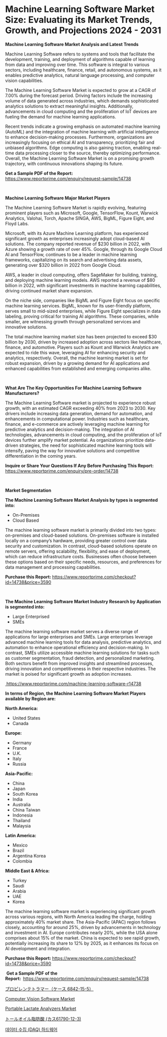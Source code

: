 <p><h1>Machine Learning Software Market Size: Evaluating its Market Trends, Growth, and Projections 2024 - 2031</h1></p><p><strong>Machine Learning Software Market Analysis and Latest Trends</strong></p>
<p><p>Machine Learning Software refers to systems and tools that facilitate the development, training, and deployment of algorithms capable of learning from data and improving over time. This software is integral to various sectors, including healthcare, finance, retail, and autonomous systems, as it enables predictive analytics, natural language processing, and computer vision capabilities.</p><p>The Machine Learning Software Market is expected to grow at a CAGR of 7.00% during the forecast period. Driving factors include the increasing volume of data generated across industries, which demands sophisticated analytics solutions to extract meaningful insights. Additionally, advancements in cloud computing and the proliferation of IoT devices are fueling the demand for machine learning applications.</p><p>Recent trends indicate a growing emphasis on automated machine learning (AutoML) and the integration of machine learning with artificial intelligence to enhance decision-making processes. Furthermore, organizations are increasingly focusing on ethical AI and transparency, prioritizing fair and unbiased algorithms. Edge computing is also gaining traction, enabling real-time data processing closer to the source, thereby optimizing performance. Overall, the Machine Learning Software Market is on a promising growth trajectory, with continuous innovations shaping its future.</p></p>
<p><strong>Get a Sample PDF of the Report:&nbsp;</strong> <a href="https://www.reportprime.com/enquiry/request-sample/14738">https://www.reportprime.com/enquiry/request-sample/14738</a></p>
<p>&nbsp;</p>
<p><strong>Machine Learning Software Major Market Players</strong></p>
<p><p>The Machine Learning Software Market is rapidly evolving, featuring prominent players such as Microsoft, Google, TensorFlow, Kount, Warwick Analytics, Valohai, Torch, Apache SINGA, AWS, BigML, Figure Eight, and Floyd Labs. </p><p>Microsoft, with its Azure Machine Learning platform, has experienced significant growth as enterprises increasingly adopt cloud-based AI solutions. The company reported revenue of $230 billion in 2022, with Azure showing a growth rate of over 45%. Google, through its Google Cloud AI and TensorFlow, continues to be a leader in machine learning frameworks, capitalizing on its search and advertising data assets, generating over $320 billion in 2022 from Google Cloud.</p><p>AWS, a leader in cloud computing, offers SageMaker for building, training, and deploying machine learning models. AWS reported a revenue of $80 billion in 2022, with significant investments in machine learning capabilities, driving continued market share expansion. </p><p>On the niche side, companies like BigML and Figure Eight focus on specific machine learning services. BigML, known for its user-friendly platform, serves small to mid-sized enterprises, while Figure Eight specializes in data labeling, proving critical for training AI algorithms. These companies, while smaller, are witnessing growth through personalized services and innovative solutions.</p><p>The total machine learning market size has been projected to exceed $30 billion by 2030, driven by increased adoption across sectors like healthcare, finance, and automotive. Players such as Kount and Warwick Analytics are expected to ride this wave, leveraging AI for enhancing security and analytics, respectively. Overall, the machine learning market is set for robust expansion, driven by a growing demand for AI applications and enhanced capabilities from established and emerging companies alike.</p></p>
<p>&nbsp;</p>
<p><strong>What Are The Key Opportunities For Machine Learning Software Manufacturers?</strong></p>
<p><p>The Machine Learning Software market is projected to experience robust growth, with an estimated CAGR exceeding 40% from 2023 to 2030. Key drivers include increasing data generation, demand for automation, and enhancements in computational power. Industries such as healthcare, finance, and e-commerce are actively leveraging machine learning for predictive analytics and decision-making. The integration of AI technologies, advancements in cloud computing, and the proliferation of IoT devices further amplify market potential. As organizations prioritize data-driven strategies, the need for sophisticated machine learning tools will intensify, paving the way for innovative solutions and competitive differentiation in the coming years.</p></p>
<p><strong>Inquire or Share Your Questions If Any Before Purchasing This Report:</strong> <a href="https://www.reportprime.com/enquiry/pre-order/14738">https://www.reportprime.com/enquiry/pre-order/14738</a></p>
<p>&nbsp;</p>
<p><strong>Market Segmentation</strong></p>
<p><strong>The Machine Learning Software Market Analysis by types is segmented into:</strong></p>
<p><ul><li>On-Premises</li><li>Cloud Based</li></ul></p>
<p><p>The machine learning software market is primarily divided into two types: on-premises and cloud-based solutions. On-premises software is installed locally on a company’s hardware, providing greater control over data security and customization. In contrast, cloud-based solutions operate on remote servers, offering scalability, flexibility, and ease of deployment, which can reduce infrastructure costs. Businesses often choose between these options based on their specific needs, resources, and preferences for data management and processing capabilities.</p></p>
<p><strong>Purchase this Report:&nbsp;</strong><a href="https://www.reportprime.com/checkout?id=14738&price=3590">https://www.reportprime.com/checkout?id=14738&price=3590</a></p>
<p>&nbsp;</p>
<p><strong>The Machine Learning Software Market Industry Research by Application is segmented into:</strong></p>
<p><ul><li>Large Enterprised</li><li>SMEs</li></ul></p>
<p><p>The machine learning software market serves a diverse range of applications for large enterprises and SMEs. Large enterprises leverage advanced machine learning tools for data analysis, predictive analytics, and automation to enhance operational efficiency and decision-making. In contrast, SMEs utilize accessible machine learning solutions for tasks such as customer segmentation, fraud detection, and personalized marketing. Both sectors benefit from improved insights and streamlined processes, driving innovation and competitiveness in their respective industries. The market is poised for significant growth as adoption increases.</p></p>
<p><a href="https://www.reportprime.com/machine-learning-software-r14738">&nbsp;https://www.reportprime.com/machine-learning-software-r14738</a></p>
<p><strong>In terms of Region, the Machine Learning Software Market Players available by Region are:</strong></p>
<p>
    <p> <strong> North America: </strong>
        <ul>
            <li>United States</li>
            <li>Canada</li>
        </ul>
        </p> 
    <p> <strong> Europe: </strong>
        <ul>
            <li>Germany</li>
            <li>France</li>
            <li>U.K.</li>
            <li>Italy</li>
            <li>Russia</li>
        </ul>
        </p> 
    <p> <strong> Asia-Pacific: </strong>
        <ul>
            <li>China</li>
            <li>Japan</li>
            <li>South Korea</li>
            <li>India</li>
            <li>Australia</li>
            <li>China Taiwan</li>
            <li>Indonesia</li>
            <li>Thailand</li>
            <li>Malaysia</li>
        </ul>
        </p> 
    <p> <strong> Latin America: </strong>
        <ul>
            <li>Mexico</li>
            <li>Brazil</li>
            <li>Argentina Korea</li>
            <li>Colombia</li>
        </ul>
        </p> 
    <p> <strong> Middle East & Africa: </strong>
        <ul>
            <li>Turkey</li>
            <li>Saudi</li>
            <li>Arabia</li>
            <li>UAE</li>
            <li>Korea</li>
        </ul>
    </p>
    </p>
<p><p>The machine learning software market is experiencing significant growth across various regions, with North America leading the charge, holding approximately 40% market share. The Asia-Pacific (APAC) region follows closely, accounting for around 25%, driven by advancements in technology and investment in AI. Europe contributes nearly 20%, while the USA alone comprises about 15% of the market. China is expected to see rapid growth, potentially increasing its share to 12% by 2025, as it enhances its focus on AI development and integration.</p></p>
<p><strong>Purchase this Report: </strong><a href="https://www.reportprime.com/checkout?id=14738&price=3590">https://www.reportprime.com/checkout?id=14738&price=3590</a></p>
<p>&nbsp;<strong>Get a Sample PDF of the Report:&nbsp;&nbsp;</strong><a href="https://www.reportprime.com/enquiry/request-sample/14738">https://www.reportprime.com/enquiry/request-sample/14738</a></p>
<p><strong></strong></p>
<p><p><a href="https://medium.com/@royfoote921/propylene-tetramer-cas-6842-15-5-e952ffbb9c10">プロピレンテトラマー（ケース 6842-15-5）</a></p><p><a href="https://github.com/MegiBogdani1953/Market-Research-Report-List-1/blob/main/computer-vision-software-market.md">Computer Vision Software Market</a></p><p><a href="https://www.linkedin.com/pulse/portable-lactate-analyzers-market-strategic-insights-product-evolution-zjr6e?trackingId=3QnQk4vVT2u31SzErf%2Fqvw%3D%3D">Portable Lactate Analyzers Market</a></p><p><a href="https://medium.com/@royfoote921/tall-oil-fatty-acid-cas-61790-12-3-market-%E3%81%AF-%E3%82%B3%E3%82%B9%E3%83%88%E7%AE%A1%E7%90%86%E3%81%A8%E5%8A%B9%E7%8E%87%E5%90%91%E4%B8%8A%E3%82%92%E5%84%AA%E5%85%88%E3%81%97%E3%81%BE%E3%81%99-%E3%81%95%E3%82%89%E3%81%AB-%E5%A0%B1%E5%91%8A%E6%9B%B8%E3%81%AF%E5%B8%82%E5%A0%B4%E3%81%AE%E9%9C%80%E8%A6%81%E9%9D%A2%E3%81%A8%E4%BE%9B%E7%B5%A6%E9%9D%A2%E3%81%AE%E4%B8%A1%E6%96%B9%E3%82%92%E3%82%AB%E3%83%90%E3%83%BC%E3%81%97%E3%81%A6%E3%81%84%E3%81%BE%E3%81%99-e6048db62e19">トールオイル脂肪酸 (カス61790-12-3)</a></p><p><a href="https://medium.com/@matthew_harrop14/%EB%8D%B0%EC%9D%B4%ED%84%B0-%EC%88%98%EC%A7%91-daq-%ED%95%98%EB%93%9C%EC%9B%A8%EC%96%B4-%EC%8B%9C%EC%9E%A5-%EB%8F%99%ED%96%A5-%EB%8D%B0%EC%9D%B4%ED%84%B0-%EC%88%98%EC%A7%91-daq-%ED%95%98%EB%93%9C%EC%9B%A8%EC%96%B4-%EC%8B%9C%EC%9E%A5-%ED%86%B5%EC%B0%B0%EB%A0%A5-%EB%B0%8F-%EC%98%88%EC%B8%A1-%EB%B6%84%EC%84%9D-2024-2031-%EC%97%90-%EC%B4%88%EC%A0%90-e136a6319b96">데이터 수집 (DAQ) 하드웨어</a></p></p>